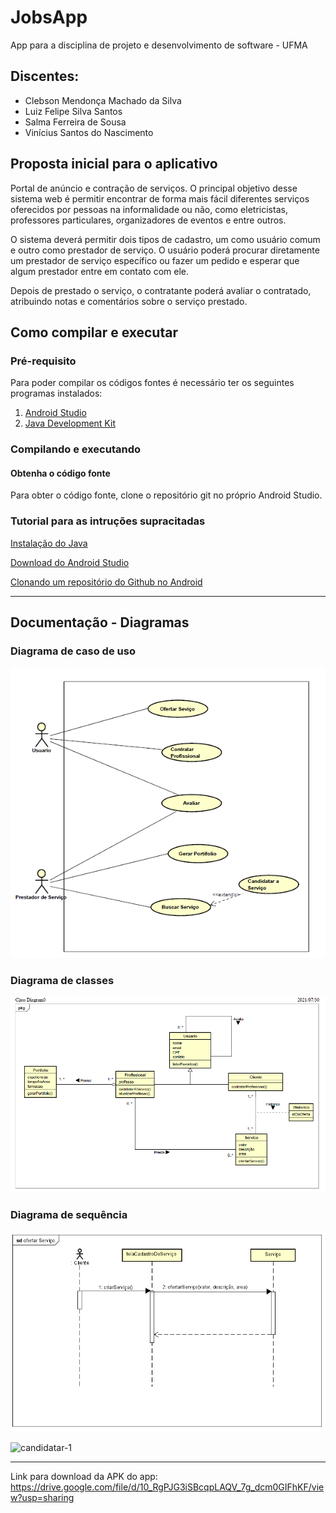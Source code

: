 # JobsApp
App para a disciplina de projeto e desenvolvimento de software - UFMA

## Discentes:
<ul>
<li>Clebson Mendonça Machado da Silva</li>
<li>Luiz Felipe Silva Santos</li>
<li>Salma Ferreira de Sousa</li>
<li>Vinícius Santos do Nascimento</li>
</ul>

## Proposta inicial para o aplicativo

<p>
Portal de anúncio e contração de serviços. O principal objetivo desse sistema web é permitir encontrar de forma mais fácil diferentes
serviços oferecidos por pessoas na informalidade ou não, como eletricistas, professores particulares, organizadores de eventos e entre
outros.
</p>

<p>
O sistema deverá permitir dois tipos de cadastro, um como usuário comum e outro como prestador de serviço. O usuário poderá procurar 
diretamente um prestador de serviço específico ou fazer um pedido e esperar que algum prestador entre em contato com ele.
</p>

<p>
Depois de prestado o serviço, o contratante poderá avaliar o contratado, atribuindo notas e comentários sobre o serviço prestado.
</p>

## Como compilar e executar

### Pré-requisito

Para poder compilar os códigos fontes é necessário ter os seguintes programas instalados: 

1. [Android Studio](https://developer.android.com/studio?gclid=Cj0KCQjw4eaJBhDMARIsANhrQACRbjyRtDf7cKYBZcEUkWog9q4Wx6yUsA2fukopL87jGnEnj23wXTEaAhDTEALw_wcB&gclsrc=aw.ds)
2. [Java Development Kit](https://www.oracle.com/java/technologies/javase-jdk11-downloads.html)

### Compilando e executando

#### Obtenha o código fonte

Para obter o código fonte, clone o repositório git no próprio Android Studio.

### Tutorial para as intruções supracitadas

[Instalação do Java](https://alexsoaresdesiqueira.gitbooks.io/android-developer/content/download-do-java.html)

[Download do Android Studio](https://alexsoaresdesiqueira.gitbooks.io/android-developer/content/download-do-android-studio.html)

[Clonando um repositório do Github no Android](https://alexsoaresdesiqueira.gitbooks.io/android-developer/content/utilizando-o-github-no-android-studio.html)

<hr>

## Documentação - Diagramas

### Diagrama de caso de uso

![](imagensDiagramas/DiagramaDeCasoDeUso.png)

### Diagrama de classes

![](imagensDiagramas/DiagramaDeClasses.png)

### Diagrama de sequência

![](imagensDiagramas/DiagramaDeSequencia.png)

![candidatar-1](https://user-images.githubusercontent.com/66011013/133710357-fce98693-4f56-4470-8c1c-f2debfd8c4bb.jpg)


<hr>

Link para download da APK do app: https://drive.google.com/file/d/10_RgPJG3iSBcqpLAQV_7g_dcm0GIFhKF/view?usp=sharing











